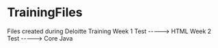 # TrainingFiles
Files created during Deloitte Training
Week 1 Test -----> HTML 
Week 2 Test -----> Core Java
